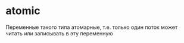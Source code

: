 # atomic
Переменные такого типа атомарные, т.е. только один поток может читать или записывать в эту переменную